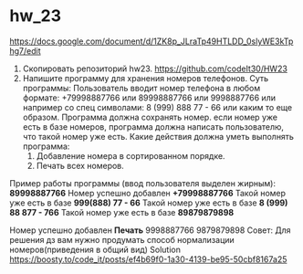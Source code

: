 
# hw_23

https://docs.google.com/document/d/1ZK8p_JLraTp49HTLDD_0slyWE3kTphg7/edit
1. Скопировать репозиторий hw23. https://github.com/codeIt30/HW23
2. Напишите программу для хранения номеров телефонов. Суть программы:
Пользователь вводит номер телефона в любом формате: +79998887766 или 89998887766 или 9998887766 или например со спец символами: 
8 (999) 888 77 - 66 или каким то еще образом. Программа должна сохранять номер. если номер уже есть в базе номеров, 
программа должна написать пользователю, что такой номер уже есть. 
Какие действия должна уметь выполнять программа:
	1. Добавление номера в сортированном порядке.
	2. Печать всех номеров.

Пример работы программы (ввод пользователя выделен жирным): 
**89998887766**
Номер успешно добавлен
**+79998887766**
Такой номер уже есть в базе
**999(888) 77 - 66**
Такой номер уже есть в базе
**8 (999) 88 877 - 766**
Такой номер уже есть в базе
**89879879898**

Номер успешно добавлен
**Печать**
9998887766
9879879898
Совет: Для решения дз вам нужно продумать способ нормализации номеров(приведения в общий вид)
Solution https://boosty.to/code_it/posts/ef4b69f0-1a30-4139-be95-50cbf8167a25